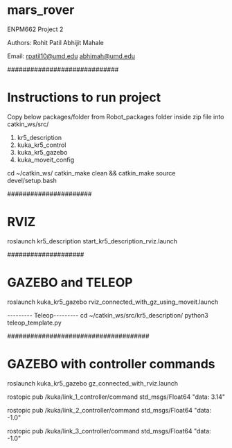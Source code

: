 # mars_rover
ENPM662 Project 2

Authors: Rohit Patil 
         Abhijit Mahale

Email:   rpatil10@umd.edu
         abhimah@umd.edu


#############################
# Instructions to run project

Copy below packages/folder from Robot_packages folder inside zip file into catkin_ws/src/
1) kr5_description
2) kuka_kr5_control
3) kuka_kr5_gazebo
4) kuka_moveit_config


cd ~/catkin_ws/
catkin_make clean && catkin_make
source devel/setup.bash


######################
# RVIZ

roslaunch kr5_description start_kr5_description_rviz.launch


####################
# GAZEBO and TELEOP

roslaunch kuka_kr5_gazebo rviz_connected_with_gz_using_moveit.launch

--------- Teleop---------
cd ~/catkin_ws/src/kr5_description/
python3 teleop_template.py


#####################################
# GAZEBO with controller commands

roslaunch kuka_kr5_gazebo gz_connected_with_rviz.launch


rostopic pub /kuka/link_1_controller/command std_msgs/Float64 "data: 3.14"

rostopic pub /kuka/link_2_controller/command std_msgs/Float64 "data: -1.0"

rostopic pub /kuka/link_3_controller/command std_msgs/Float64 "data: -1.0"
